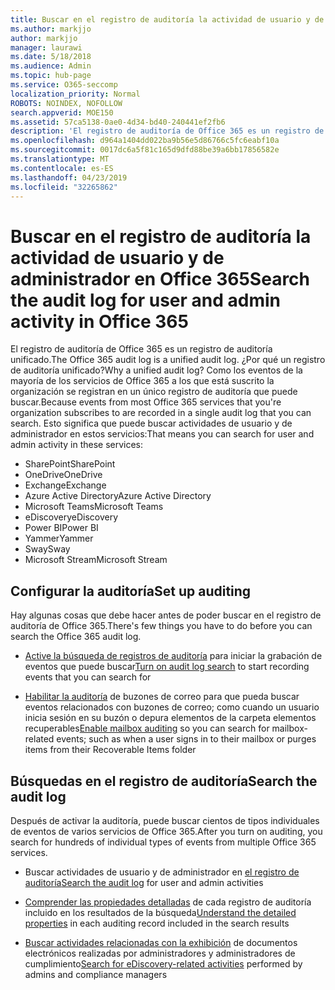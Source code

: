 ```yaml
---
title: Buscar en el registro de auditoría la actividad de usuario y de administrador en Office 365
ms.author: markjjo
author: markjjo
manager: laurawi
ms.date: 5/18/2018
ms.audience: Admin
ms.topic: hub-page
ms.service: O365-seccomp
localization_priority: Normal
ROBOTS: NOINDEX, NOFOLLOW
search.appverid: MOE150
ms.assetid: 57ca5138-0ae0-4d34-bd40-240441ef2fb6
description: 'El registro de auditoría de Office 365 es un registro de auditoría unificado. ¿Por qué un registro de auditoría unificado? Como los eventos de la mayoría de los servicios de Office 365 a los que está suscrito la organización se registran en un único registro de auditoría que puede buscar. Esto significa que puede buscar actividades de usuario y de administrador en estos servicios:'
ms.openlocfilehash: d964a1404dd022ba9b56e5d86766c5fc6eabf10a
ms.sourcegitcommit: 0017dc6a5f81c165d9dfd88be39a6bb17856582e
ms.translationtype: MT
ms.contentlocale: es-ES
ms.lasthandoff: 04/23/2019
ms.locfileid: "32265862"
---
```

# <a name="search-the-audit-log-for-user-and-admin-activity-in-office-365"></a><span data-ttu-id="1bd4a-106">Buscar en el registro de auditoría la actividad de usuario y de administrador en Office 365</span><span class="sxs-lookup"><span data-stu-id="1bd4a-106">Search the audit log for user and admin activity in Office 365</span></span>

<span data-ttu-id="1bd4a-107">El registro de auditoría de Office 365 es un registro de auditoría unificado.</span><span class="sxs-lookup"><span data-stu-id="1bd4a-107">The Office 365 audit log is a unified audit log.</span></span> <span data-ttu-id="1bd4a-108">¿Por qué un registro de auditoría unificado?</span><span class="sxs-lookup"><span data-stu-id="1bd4a-108">Why a unified audit log?</span></span> <span data-ttu-id="1bd4a-109">Como los eventos de la mayoría de los servicios de Office 365 a los que está suscrito la organización se registran en un único registro de auditoría que puede buscar.</span><span class="sxs-lookup"><span data-stu-id="1bd4a-109">Because events from most Office 365 services that you're organization subscribes to are recorded in a single audit log that you can search.</span></span> <span data-ttu-id="1bd4a-110">Esto significa que puede buscar actividades de usuario y de administrador en estos servicios:</span><span class="sxs-lookup"><span data-stu-id="1bd4a-110">That means you can search for user and admin activity in these services:</span></span> 
  
- <span data-ttu-id="1bd4a-111">SharePoint</span><span class="sxs-lookup"><span data-stu-id="1bd4a-111">SharePoint</span></span>
- <span data-ttu-id="1bd4a-112">OneDrive</span><span class="sxs-lookup"><span data-stu-id="1bd4a-112">OneDrive</span></span>
- <span data-ttu-id="1bd4a-113">Exchange</span><span class="sxs-lookup"><span data-stu-id="1bd4a-113">Exchange</span></span>
- <span data-ttu-id="1bd4a-114">Azure Active Directory</span><span class="sxs-lookup"><span data-stu-id="1bd4a-114">Azure Active Directory</span></span>
- <span data-ttu-id="1bd4a-115">Microsoft Teams</span><span class="sxs-lookup"><span data-stu-id="1bd4a-115">Microsoft Teams</span></span>
- <span data-ttu-id="1bd4a-116">eDiscovery</span><span class="sxs-lookup"><span data-stu-id="1bd4a-116">eDiscovery</span></span>
- <span data-ttu-id="1bd4a-117">Power BI</span><span class="sxs-lookup"><span data-stu-id="1bd4a-117">Power BI</span></span>
- <span data-ttu-id="1bd4a-118">Yammer</span><span class="sxs-lookup"><span data-stu-id="1bd4a-118">Yammer</span></span>
- <span data-ttu-id="1bd4a-119">Sway</span><span class="sxs-lookup"><span data-stu-id="1bd4a-119">Sway</span></span>
- <span data-ttu-id="1bd4a-120">Microsoft Stream</span><span class="sxs-lookup"><span data-stu-id="1bd4a-120">Microsoft Stream</span></span>
   
 ## <a name="set-up-auditing"></a><span data-ttu-id="1bd4a-121">Configurar la auditoría</span><span class="sxs-lookup"><span data-stu-id="1bd4a-121">Set up auditing</span></span>
  
<span data-ttu-id="1bd4a-122">Hay algunas cosas que debe hacer antes de poder buscar en el registro de auditoría de Office 365.</span><span class="sxs-lookup"><span data-stu-id="1bd4a-122">There's few things you have to do before you can search the Office 365 audit log.</span></span>
  
- <span data-ttu-id="1bd4a-123">[Active la búsqueda de registros de auditoría](turn-audit-log-search-on-or-off.md) para iniciar la grabación de eventos que puede buscar</span><span class="sxs-lookup"><span data-stu-id="1bd4a-123">[Turn on audit log search](turn-audit-log-search-on-or-off.md) to start recording events that you can search for</span></span> 
    
- <span data-ttu-id="1bd4a-124">[Habilitar la auditoría](enable-mailbox-auditing.md) de buzones de correo para que pueda buscar eventos relacionados con buzones de correo; como cuando un usuario inicia sesión en su buzón o depura elementos de la carpeta elementos recuperables</span><span class="sxs-lookup"><span data-stu-id="1bd4a-124">[Enable mailbox auditing](enable-mailbox-auditing.md) so you can search for mailbox-related events; such as when a user signs in to their mailbox or purges items from their Recoverable Items folder</span></span> 
    
 ## <a name="search-the-audit-log"></a><span data-ttu-id="1bd4a-125">Búsquedas en el registro de auditoría</span><span class="sxs-lookup"><span data-stu-id="1bd4a-125">Search the audit log</span></span>
  
<span data-ttu-id="1bd4a-126">Después de activar la auditoría, puede buscar cientos de tipos individuales de eventos de varios servicios de Office 365.</span><span class="sxs-lookup"><span data-stu-id="1bd4a-126">After you turn on auditing, you search for hundreds of individual types of events from multiple Office 365 services.</span></span>
  
- <span data-ttu-id="1bd4a-127">Buscar actividades de usuario y de administrador en [el registro de auditoría](search-the-audit-log-in-security-and-compliance.md)</span><span class="sxs-lookup"><span data-stu-id="1bd4a-127">[Search the audit log](search-the-audit-log-in-security-and-compliance.md) for user and admin activities</span></span> 
    
- <span data-ttu-id="1bd4a-128">[Comprender las propiedades detalladas](detailed-properties-in-the-office-365-audit-log.md) de cada registro de auditoría incluido en los resultados de la búsqueda</span><span class="sxs-lookup"><span data-stu-id="1bd4a-128">[Understand the detailed properties](detailed-properties-in-the-office-365-audit-log.md) in each auditing record included in the search results</span></span> 
    
- <span data-ttu-id="1bd4a-129">[Buscar actividades relacionadas con la exhibición](search-for-ediscovery-activities-in-the-audit-log.md) de documentos electrónicos realizadas por administradores y administradores de cumplimiento</span><span class="sxs-lookup"><span data-stu-id="1bd4a-129">[Search for eDiscovery-related activities](search-for-ediscovery-activities-in-the-audit-log.md) performed by admins and compliance managers</span></span> 

